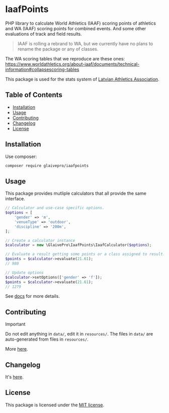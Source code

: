 # IaafPoints

PHP library to calculate World Athletics (IAAF) scoring points of athletics and
WA (IAAF) scoring points for combined events. And some other evaluations of
track and field results.

> IAAF is rolling a rebrand to WA, but we currently have no plans to rename the
> package or any of classes.

The WA scoring tables that we reproduce are these ones:
https://www.worldathletics.org/about-iaaf/documents/technical-information#collapsescoring-tables

This package is used for the stats system of [Latvian Athletics Association](https://athletics.lv).

## Table of Contents

- [Installation](#installation)
- [Usage](#usage)
- [Contributing](#contributing)
- [Changelog](#changelog)
- [License](#license)

## Installation

Use composer:

```sh
composer require glaivepro/iaafpoints
```

## Usage

This package provides mutliple calculators that all provide the same interface.

```php
// Calculator and use-case specific options.
$options = [
	'gender' => 'm',
	'venueType' => 'outdoor',
	'discipline' => '200m',
];

// Create a calculator instance
$calculator = new \GlaivePro\IaafPoints\IaafCalculator($options);

// Evaluate a result getting some points or a class assigned to result.
$points = $calculator->evaluate(21.61);
// 980

// Update options
$calculator->setOptions(['gender' => 'f']);
$points = $calculator->evaluate(21.61);
// 1279
```

See [docs](docs) for more details.

## Contributing

> [!IMPORTANT] 
> Do not edit anything in `data/`, edit it in `resources/`. The files in `data/`
> are auto-generated from files in `resources/`.

More [here](CONTRIBUTING.md).

## Changelog

It's [here](CHANGELOG.md).

## License

This package is licensed under the [MIT license](LICENSE.md).
